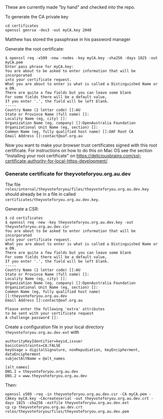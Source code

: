 
These are currently made "by hand" and checked into the repo.

To generate the CA private key
```
cd certificates
openssl genrsa -des3 -out myCA.key 2048
```
Matthew has stored the passphrase in his password manager

Generate the root certificate:
```
$ openssl req -x509 -new -nodes -key myCA.key -sha256 -days 1825 -out myCA.pem
Enter pass phrase for myCA.key:
You are about to be asked to enter information that will be incorporated
into your certificate request.
What you are about to enter is what is called a Distinguished Name or a DN.
There are quite a few fields but you can leave some blank
For some fields there will be a default value,
If you enter '.', the field will be left blank.
-----
Country Name (2 letter code) []:AU
State or Province Name (full name) []:
Locality Name (eg, city) []:
Organization Name (eg, company) []:OpenAustralia Foundation
Organizational Unit Name (eg, section) []:
Common Name (eg, fully qualified host name) []:OAF Root CA
Email Address []:contact@oaf.org.au
```

Now you want to make your browser trust certificates signed with this root certificate.
For instructions on how to do this on Mac OS see the section "Installing your root certificate" on https://deliciousbrains.com/ssl-certificate-authority-for-local-https-development/.

### Generate certificate for theyvoteforyou.org.au.dev

The file `roles/internal/theyvoteforyou/files/theyvoteforyou.org.au.dev.key` should already be
in a file in called `certificates/theyvoteforyou.org.au.dev.key`.

Generate a CSR:
```
$ cd certificates
$ openssl req -new -key theyvoteforyou.org.au.dev.key -out theyvoteforyou.org.au.dev.csr
You are about to be asked to enter information that will be incorporated
into your certificate request.
What you are about to enter is what is called a Distinguished Name or a DN.
There are quite a few fields but you can leave some blank
For some fields there will be a default value,
If you enter '.', the field will be left blank.
-----
Country Name (2 letter code) []:AU
State or Province Name (full name) []:
Locality Name (eg, city) []:
Organization Name (eg, company) []:OpenAustralia Foundation
Organizational Unit Name (eg, section) []:
Common Name (eg, fully qualified host name) []:theyvoteforyou.org.au.dev
Email Address []:contact@oaf.org.au

Please enter the following 'extra' attributes
to be sent with your certificate request
A challenge password []:
```

Create a configuration file in your local directory `theyvoteforyou.org.au.dev.ext` with
```
authorityKeyIdentifier=keyid,issuer
basicConstraints=CA:FALSE
keyUsage = digitalSignature, nonRepudiation, keyEncipherment, dataEncipherment
subjectAltName = @alt_names

[alt_names]
DNS.1 = theyvoteforyou.org.au.dev
DNS.2 = www.theyvoteforyou.org.au.dev
```

Then:
```
openssl x509 -req -in theyvoteforyou.org.au.dev.csr -CA myCA.pem -CAkey myCA.key -CAcreateserial -out theyvoteforyou.org.au.dev.crt -days 1825 -sha256 -extfile theyvoteforyou.org.au.dev.ext
cp cp theyvoteforyou.org.au.dev.crt roles/theyvoteforyou/files/theyvoteforyou.org.au.dev.pem
```
